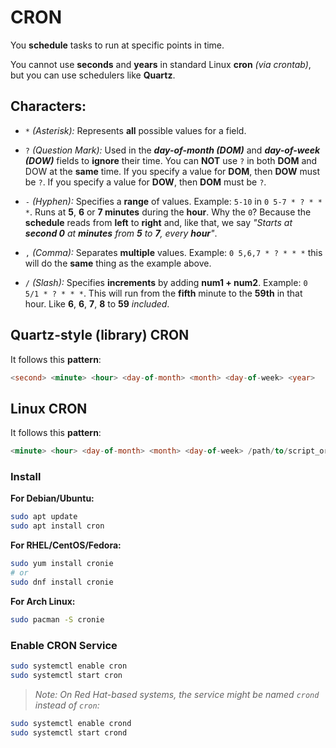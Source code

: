 # CRON

You **schedule** tasks to run at specific points in time.

You cannot use **seconds** and **years** in standard Linux **cron** *(via crontab)*, but you can use schedulers like **Quartz**.

## Characters:

- `*` *(Asterisk):* Represents **all** possible values for a field.

- `?` *(Question Mark):* Used in the ***day-of-month (DOM)*** and ***day-of-week (DOW)*** fields to **ignore** their time. You can **NOT** use `?` in both **DOM** and DOW at the **same** time. If you specify a value for **DOM**, then **DOW** must be `?`. If you specify a value for **DOW**, then **DOM** must be `?`.

- `-` *(Hyphen):* Specifies a **range** of values. Example: `5-10` in `0 5-7 * ? * * *`. Runs at **5**, **6** or **7 minutes** during the **hour**. Why the `0`? Because the **schedule** reads from **left** to **right** and, like that, we say *"Starts at ***second 0*** at ***minutes*** from ***5*** to ***7***, every ***hour***"*.

- `,` *(Comma):* Separates **multiple** values. Example: `0 5,6,7 * ? * * *` this will do the **same** thing as the example above.

- `/` *(Slash):* Specifies **increments** by adding **num1 + num2**. Example: `0 5/1 * ? * * *`. This will run from the **fifth** minute to the **59th** in that hour. Like **6**, **6**, **7**, **8** to **59** *included*.

## Quartz-style (library) CRON

It follows this **pattern**:

```sql
<second> <minute> <hour> <day-of-month> <month> <day-of-week> <year>
```

## Linux CRON

It follows this **pattern**:

```sql
<minute> <hour> <day-of-month> <month> <day-of-week> /path/to/script_or_command
```

### Install

**For Debian/Ubuntu:**
```bash
sudo apt update
sudo apt install cron
```

**For RHEL/CentOS/Fedora:**
```bash
sudo yum install cronie
# or
sudo dnf install cronie
```

**For Arch Linux:**
```bash
sudo pacman -S cronie
```

### Enable CRON Service

```bash
sudo systemctl enable cron
sudo systemctl start cron
```

>*Note: On Red Hat-based systems, the service might be named `crond` instead of `cron`:*

```bash
sudo systemctl enable crond
sudo systemctl start crond
```